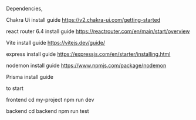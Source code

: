  Dependencies,

 Chakra Ui
 install guide https://v2.chakra-ui.com/getting-started 

 react  router 6.4
 install guide https://reactrouter.com/en/main/start/overview 

 Vite
 install guide https://vitejs.dev/guide/

 express
 install guide https://expressjs.com/en/starter/installing.html

 nodemon
 install guide https://www.npmjs.com/package/nodemon

Prisma
install guide


to start

frontend
cd my-project
npm run dev

backend
cd backend
npm run test

